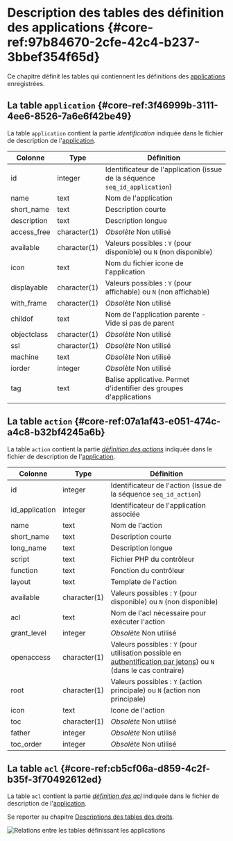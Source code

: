 # Description des tables des définition des applications {#core-ref:97b84670-2cfe-42c4-b237-3bbef354f65d}

Ce chapitre définit les tables qui contiennent les définitions des
[applications][appact] enregistrées. 

## La table `application` {#core-ref:3f46999b-3111-4ee6-8526-7a6e6f42be49}

La table `application` contient la partie _identification_ indiquée dans le fichier de
description de l'[application][app].

|   Colonne   |     Type     |                                  Définition                                 |
| ----------- | ------------ | --------------------------------------------------------------------------- |
| id          | integer      | Identificateur de l'application (issue de la séquence `seq_id_application`) |
| name        | text         | Nom de l'application                                                        |
| short_name  | text         | Description courte                                                          |
| description | text         | Description longue                                                          |
| access_free | character(1) | *Obsolète* Non utilisé                                                      |
| available   | character(1) | Valeurs possibles : `Y` (pour disponible) ou `N` (non disponible)           |
| icon        | text         | Nom du fichier icone de l'application                                       |
| displayable | character(1) | Valeurs possibles : `Y` (pour affichable) ou `N` (non affichable)           |
| with_frame  | character(1) | *Obsolète* Non utilisé                                                      |
| childof     | text         | Nom de l'application parente - Vide si pas de parent                        |
| objectclass | character(1) | *Obsolète* Non utilisé                                                      |
| ssl         | character(1) | *Obsolète* Non utilisé                                                      |
| machine     | text         | *Obsolète* Non utilisé                                                      |
| iorder      | integer      | *Obsolète* Non utilisé                                                      |
| tag         | text         | Balise applicative. Permet d'identifier des groupes d'applications          |

## La table `action` {#core-ref:07a1af43-e051-474c-a4c8-b32bf4245a6b}

La table `action` contient la partie [_définition des actions_][action] indiquée
dans le fichier de description de l'[application][app].




|    Colonne     |     Type     |                                                            Définition                                                           |
| -------------- | ------------ | ------------------------------------------------------------------------------------------------------------------------------- |
| id             | integer      | Identificateur de l'action (issue de la séquence `seq_id_action`)                                                               |
| id_application | integer      | Identificateur de l'application associée                                                                                        |
| name           | text         | Nom de l'action                                                                                                                 |
| short_name     | text         | Description courte                                                                                                              |
| long_name      | text         | Description longue                                                                                                              |
| script         | text         | Fichier PHP du contrôleur                                                                                                       |
| function       | text         | Fonction du contrôleur                                                                                                          |
| layout         | text         | Template de l'action                                                                                                            |
| available      | character(1) | Valeurs possibles : `Y` (pour disponible) ou `N` (non disponible)                                                               |
| acl            | text         | Nom de l'acl nécessaire pour exécuter l'action                                                                                  |
| grant_level    | integer      | *Obsolète* Non utilisé                                                                                                          |
| openaccess     | character(1) | Valeurs possibles : `Y` (pour utilisation possible en [authentification par jetons][openaccess]) ou `N` (dans le cas contraire) |
| root           | character(1) | Valeurs possibles : `Y` (action principale) ou `N` (action non principale)                                                      |
| icon           | text         | Icone de l'action                                                                                                               |
| toc            | character(1) | *Obsolète* Non utilisé                                                                                                          |
| father         | integer      | *Obsolète* Non utilisé                                                                                                          |
| toc_order      | integer      | *Obsolète* Non utilisé                                                                                                          |

## La table `acl` {#core-ref:cb5cf06a-d859-4c2f-b35f-3f70492612ed}

La table `acl` contient la partie [_définition des acl_][acls] indiquée
dans le fichier de description de l'[application][app].

Se reporter au chapitre  [Descriptions des tables des droits][dbacl].

![ Relations entre les tables définissant les applications ](dbapp.png)



<!-- links -->
[appact]:           #core-ref:b26f57fe-4d75-4d5f-a50e-129028b379ed "Applications et action"
[app]:              #core-ref:395f44f1-6699-4ad8-b525-31e65e9b6efb "Écrire une application"
[action]:           #core-ref:e67d8aeb-939c-46e3-9be8-6fc3ba75ebc2 "Écrire une action"
[openaccess]:       #core-ref:9edc8f2e-6929-11e2-8610-0021e9fffec1 "Authentification par jetons"
[dbacl]:            #core-ref:c7caa985-3b34-4abd-8ffa-2e7110718efc "Table acl"
[acls]:             #core-ref:a98b72ea-c063-4907-abc4-e5171ab55e59 "Les droits applicatifs"